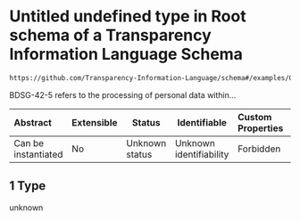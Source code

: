 # Untitled undefined type in Root schema of a Transparency Information Language Schema

```txt
https://github.com/Transparency-Information-Language/schema#/examples/0/dataDisclosed/0/legalBases/1
```

BDSG-42-5 refers to the processing of personal data within...


| Abstract            | Extensible | Status         | Identifiable            | Custom Properties | Additional Properties | Access Restrictions | Defined In                                                           |
| :------------------ | ---------- | -------------- | ----------------------- | :---------------- | --------------------- | ------------------- | -------------------------------------------------------------------- |
| Can be instantiated | No         | Unknown status | Unknown identifiability | Forbidden         | Allowed               | none                | [tilt-schema.json\*](../out/tilt-schema.json "open original schema") |

## 1 Type

unknown
